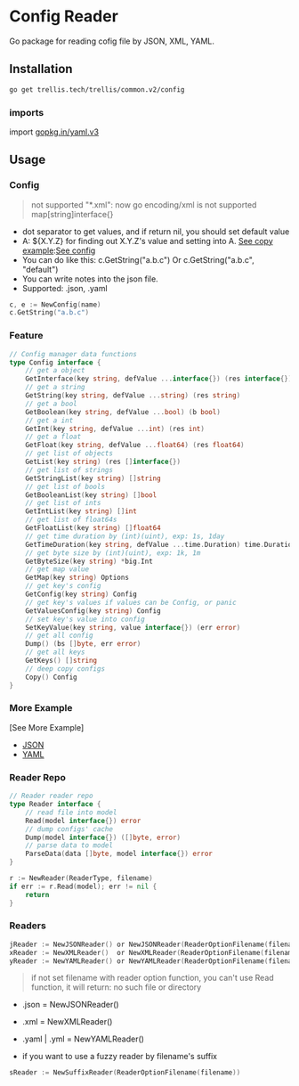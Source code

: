 # Config Reader

Go package for reading cofig file by JSON, XML, YAML.

## Installation

```bash
go get trellis.tech/trellis/common.v2/config
```

### imports

import [gopkg.in/yaml.v3](https://github.com/go-yaml/yaml/tree/v3)

## Usage

### Config

> not supported "*.xml": now go encoding/xml is not supported map[string]interface{}

* dot separator to get values, and if return nil, you should set default value
* A: ${X.Y.Z} for finding out X.Y.Z's value and setting into A. [See copy example](config_test.go#L20):[See config](example.json#14)
* You can do like this: c.GetString("a.b.c") Or c.GetString("a.b.c", "default")
* You can write notes into the json file.
* Supported: .json, .yaml

```go
c, e := NewConfig(name)
c.GetString("a.b.c")
```

### Feature

```go
// Config manager data functions
type Config interface {
	// get a object
	GetInterface(key string, defValue ...interface{}) (res interface{})
	// get a string
	GetString(key string, defValue ...string) (res string)
	// get a bool
	GetBoolean(key string, defValue ...bool) (b bool)
	// get a int
	GetInt(key string, defValue ...int) (res int)
	// get a float
	GetFloat(key string, defValue ...float64) (res float64)
	// get list of objects
	GetList(key string) (res []interface{})
	// get list of strings
	GetStringList(key string) []string
	// get list of bools
	GetBooleanList(key string) []bool
	// get list of ints
	GetIntList(key string) []int
	// get list of float64s
	GetFloatList(key string) []float64
	// get time duration by (int)(uint), exp: 1s, 1day
	GetTimeDuration(key string, defValue ...time.Duration) time.Duration
	// get byte size by (int)(uint), exp: 1k, 1m
	GetByteSize(key string) *big.Int
	// get map value
	GetMap(key string) Options
	// get key's config
	GetConfig(key string) Config
	// get key's values if values can be Config, or panic
	GetValuesConfig(key string) Config
	// set key's value into config
	SetKeyValue(key string, value interface{}) (err error)
	// get all config
	Dump() (bs []byte, err error)
	// get all keys
	GetKeys() []string
	// deep copy configs
	Copy() Config
}
```

### More Example

[See More Example]

* [JSON](example.json)
* [YAML](example.yml)

### Reader Repo

```go
// Reader reader repo
type Reader interface {
	// read file into model
	Read(model interface{}) error
	// dump configs' cache
	Dump(model interface{}) ([]byte, error)
	// parse data to model
	ParseData(data []byte, model interface{}) error
}
```

```go
r := NewReader(ReaderType, filename)
if err := r.Read(model); err != nil {
	return
}
```

### Readers

```go
jReader := NewJSONReader() or NewJSONReader(ReaderOptionFilename(filename))
xReader := NewXMLReader()  or NewXMLReader(ReaderOptionFilename(filename))
yReader := NewYAMLReader() or NewYAMLReader(ReaderOptionFilename(filename))
```


> if not set filename with reader option function, you can't use Read function, it will return: no such file or directory

* .json = NewJSONReader() 
* .xml = NewXMLReader()
* .yaml | .yml = NewYAMLReader()

* if you want to use a fuzzy reader by filename's suffix

```go
sReader := NewSuffixReader(ReaderOptionFilename(filename))
```

